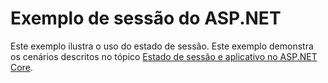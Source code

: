 # <a name="aspnet-session-sample"></a>Exemplo de sessão do ASP.NET

Este exemplo ilustra o uso do estado de sessão. Este exemplo demonstra os cenários descritos no tópico [Estado de sessão e aplicativo no ASP.NET Core](https://docs.microsoft.com/aspnet/core/fundamentals/app-state).
